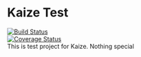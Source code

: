 Kaize Test
==========
[![Build Status](https://travis-ci.org/vemperor/kaize_test.png?branch=master)](https://travis-ci.org/vemperor/kaize_test)  
[![Coverage Status](https://coveralls.io/repos/vemperor/kaize_test/badge.png?branch=master)](https://coveralls.io/r/vemperor/kaize_test?branch=master)  
This is test project for Kaize. Nothing special
